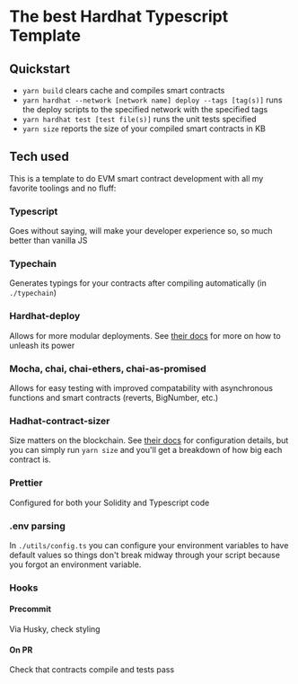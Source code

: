 # The best Hardhat Typescript Template

## Quickstart

- `yarn build` clears cache and compiles smart contracts
- `yarn hardhat --network [network name] deploy --tags [tag(s)]` runs the deploy scripts to the specified network with the specified tags
- `yarn hardhat test [test file(s)]` runs the unit tests specified
- `yarn size` reports the size of your compiled smart contracts in KB

## Tech used

This is a template to do EVM smart contract development with all my favorite toolings and no fluff:

### Typescript

Goes without saying, will make your developer experience so, so much better than vanilla JS

### Typechain

Generates typings for your contracts after compiling automatically (in `./typechain`)

### Hardhat-deploy

Allows for more modular deployments. See [their docs](https://github.com/wighawag/hardhat-deploy) for more on how to unleash its power

### Mocha, chai, chai-ethers, chai-as-promised

Allows for easy testing with improved compatability with asynchronous functions and smart contracts (reverts, BigNumber, etc.)

### Hadhat-contract-sizer

Size matters on the blockchain. See [their docs](https://github.com/ItsNickBarry/hardhat-contract-sizer) for configuration details, but you can simply run `yarn size` and you'll get a breakdown of how big each contract is.

### Prettier

Configured for both your Solidity and Typescript code

### .env parsing

In `./utils/config.ts` you can configure your environment variables to have default values so things don't break midway through your script because you forgot an environment variable.

### Hooks

#### Precommit

Via Husky, check styling

#### On PR

Check that contracts compile and tests pass
